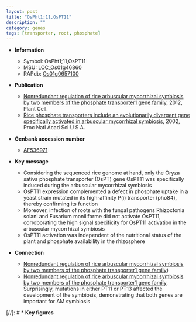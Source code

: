```yaml
---
layout: post
title: "OsPht1;11,OsPT11"
description: ""
category: genes
tags: [transporter, root, phosphate]
---
```


* **Information**  
    + Symbol: OsPht1;11,OsPT11  
    + MSU: [LOC_Os01g46860](http://rice.plantbiology.msu.edu/cgi-bin/ORF_infopage.cgi?orf=LOC_Os01g46860)  
    + RAPdb: [Os01g0657100](http://rapdb.dna.affrc.go.jp/viewer/gbrowse_details/irgsp1?name=Os01g0657100)  

* **Publication**  
    + [Nonredundant regulation of rice arbuscular mycorrhizal symbiosis by two members of the phosphate transporter1 gene family](http://www.ncbi.nlm.nih.gov/pubmed?term=Nonredundant+regulation+of+rice+arbuscular+mycorrhizal+symbiosis+by+two+members+of+the+phosphate+transporter1+gene+family%5BTitle%5D), 2012, Plant Cell.
    + [Rice phosphate transporters include an evolutionarily divergent gene specifically activated in arbuscular mycorrhizal symbiosis](http://www.ncbi.nlm.nih.gov/pubmed?term=Rice+phosphate+transporters+include+an+evolutionarily+divergent+gene+specifically+activated+in+arbuscular+mycorrhizal+symbiosis%5BTitle%5D), 2002, Proc Natl Acad Sci U S A.

* **Genbank accession number**  
    + [AF536971](http://www.ncbi.nlm.nih.gov/nuccore/AF536971)

* **Key message**  
    + Considering the sequenced rice genome at hand, only the Oryza sativa phosphate transporter (OsPT) gene OsPT11 was specifically induced during the arbuscular mycorrhizal symbiosis
    + OsPT11 expression complemented a defect in phosphate uptake in a yeast strain mutated in its high-affinity P(i) transporter (pho84), thereby confirming its function
    + Moreover, infection of roots with the fungal pathogens Rhizoctonia solani and Fusarium moniliforme did not activate OsPT11, corroborating the high signal specificity for OsPT11 activation in the arbuscular mycorrhizal symbiosis
    + OsPT11 activation was independent of the nutritional status of the plant and phosphate availability in the rhizosphere

* **Connection**  
    + [Nonredundant regulation of rice arbuscular mycorrhizal symbiosis by two members of the phosphate transporter1 gene family](PT13))
    + [Nonredundant regulation of rice arbuscular mycorrhizal symbiosis by two members of the phosphate transporter1 gene family](http://www.ncbi.nlm.nih.gov/pubmed?term=Nonredundant+regulation+of+rice+arbuscular+mycorrhizal+symbiosis+by+two+members+of+the+phosphate+transporter1+gene+family%5BTitle%5D), Surprisingly, mutations in either PT11 or PT13 affected the development of the symbiosis, demonstrating that both genes are important for AM symbiosis

[//]: # * **Key figures**  


